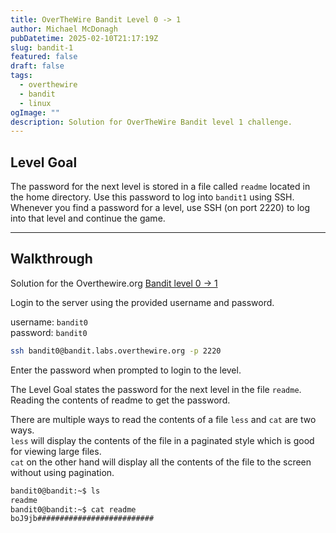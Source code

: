 ```yaml
---
title: OverTheWire Bandit Level 0 -> 1
author: Michael McDonagh
pubDatetime: 2025-02-10T21:17:19Z
slug: bandit-1
featured: false
draft: false
tags:
  - overthewire
  - bandit
  - linux
ogImage: ""
description: Solution for OverTheWire Bandit level 1 challenge.
---
```



## Level Goal

The password for the next level is stored in a file called `readme` located in the home directory.
Use this password to log into `bandit1` using SSH. Whenever you find a password for a level, use SSH (on port 2220) to log into that level and continue the game.

---

## Walkthrough

Solution for the Overthewire.org [Bandit level 0 -> 1](https://overthewire.org/wargames/bandit/bandit1.html)

Login to the server using the provided username and password.

username: `bandit0`  
password: `bandit0`

```bash
ssh bandit0@bandit.labs.overthewire.org -p 2220
```

Enter the password when prompted to login to the level.

The Level Goal states the password for the next level in the file `readme`.
Reading the contents of readme to get the password.

There are multiple ways to read the contents of a file `less` and `cat` are two ways.  
`less` will display the contents of the file in a paginated style which is good for viewing large files.  
`cat` on the other hand will display all the contents of the file to the screen without using pagination.

```bash
bandit0@bandit:~$ ls
readme
bandit0@bandit:~$ cat readme
boJ9jb##########################
```
